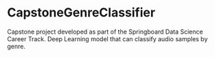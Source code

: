 # CapstoneGenreClassifier
Capstone project developed as part of the Springboard Data Science Career Track. Deep Learning model that can classify audio samples by genre.
